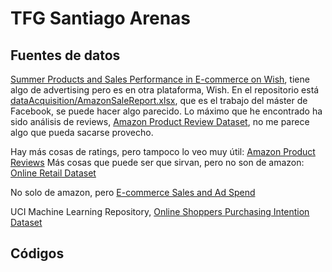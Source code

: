 # TFG Santiago Arenas

## Fuentes de datos
[Summer Products and Sales Performance in E-commerce on Wish](https://data.world/jfreex/summer-products-and-sales-performance-in-e-commerce-on-wish), tiene algo de advertising pero es en otra plataforma, Wish.
En el repositorio está [dataAcquisition/AmazonSaleReport.xlsx](dataAcquisition/AmazonSaleReport.xlsx), que es el trabajo del máster de Facebook, se puede hacer algo parecido. 
Lo máximo que he encontrado ha sido análisis de reviews, [Amazon Product Review Dataset](https://www.kaggle.com/datasets/snap/amazon-fine-food-reviews), no me parece algo que pueda sacarse provecho.

Hay más cosas de ratings, pero tampoco lo veo muy útil: [Amazon Product Reviews](https://www.kaggle.com/datasets/skillsmuggler/amazon-ratings)
Más cosas que puede ser que sirvan, pero no son de amazon: [Online Retail Dataset](https://www.kaggle.com/datasets/mkechinov/ecommerce-behavior-data-from-multi-category-store)
   
No solo de amazon, pero [E-commerce Sales and Ad Spend](https://data.world/)

UCI Machine Learning Repository, [Online Shoppers Purchasing Intention Dataset](https://archive.ics.uci.edu/ml/datasets/Online+Shoppers+Purchasing+Intention+Dataset)

## Códigos


